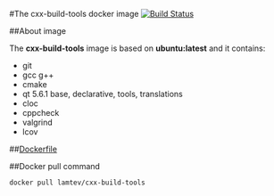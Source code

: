#The cxx-build-tools docker image [![Build Status](https://travis-ci.org/lamtev/cxx-build-tools.svg?branch=master)](https://travis-ci.org/lamtev/cxx-build-tools)

##About image

The __cxx-build-tools__ image is based on __ubuntu:latest__ and it contains:
* git
* gcc g++
* cmake
* qt 5.6.1 base, declarative, tools, translations
* cloc
* cppcheck
* valgrind
* lcov

##[Dockerfile](https://github.com/lamtev/cxx-build-tools/blob/master/Dockerfile)

##Docker pull command

`docker pull lamtev/cxx-build-tools`
